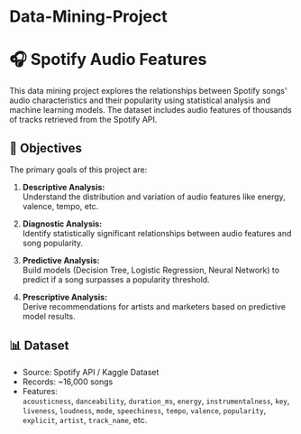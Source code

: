 # Data-Mining-Project
# 🎧 Spotify Audio Features 

This data mining project explores the relationships between Spotify songs' audio characteristics and their popularity using statistical analysis and machine learning models. The dataset includes audio features of thousands of tracks retrieved from the Spotify API.

## 📌 Objectives

The primary goals of this project are:

1. **Descriptive Analysis:**  
   Understand the distribution and variation of audio features like energy, valence, tempo, etc.

2. **Diagnostic Analysis:**  
   Identify statistically significant relationships between audio features and song popularity.

3. **Predictive Analysis:**  
   Build models (Decision Tree, Logistic Regression, Neural Network) to predict if a song surpasses a popularity threshold.

4. **Prescriptive Analysis:**  
   Derive recommendations for artists and marketers based on predictive model results.

## 📊 Dataset

- Source: Spotify API / Kaggle Dataset
- Records: ~16,000 songs
- Features:  
  `acousticness`, `danceability`, `duration_ms`, `energy`, `instrumentalness`, `key`, `liveness`, `loudness`, `mode`, `speechiness`, `tempo`, `valence`, `popularity`, `explicit`, `artist`, `track_name`, etc.


